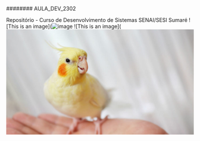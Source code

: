 ######## AULA_DEV_2302

Repositório - Curso de Desenvolvimento de Sistemas SENAI/SESI Sumaré
![This is an image](![image](https://user-images.githubusercontent.com/125598442/220900401-e90e121d-71b4-45f8-890b-15baf2fd6b25.png)
![This is an image](![image](calopsita-01-1280x720.jpg)
